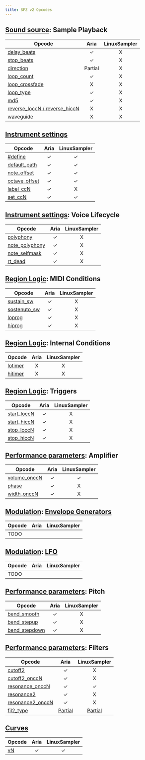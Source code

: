 ```yaml
---
title: SFZ v2 Opcodes
---
```

## [Sound source](/opcodes/categories#sound-source): Sample Playback

| Opcode                                                     |  Aria   | LinuxSampler |
| ---                                                        |  :---:  |    :---:     |
| [delay_beats](/opcodes/delay_beats)                        |    ✓    |      X       |
| [stop_beats](/opcodes/stop_beats)                          |    ✓    |      X       |
| [direction](/opcodes/direction)                            | Partial |      X       |
| [loop_count](/opcodes/loop_count)                          |    ✓    |      X       |
| [loop_crossfade](/opcodes/loop_crossfade)                  |    X    |      X       |
| [loop_type](/opcodes/loop_type)                            |    ✓    |      X       |
| [md5](/opcodes/md5)                                        |    ✓    |      X       |
| [reverse_loccN / reverse_hiccN](/opcodes/reverse_lo_hiccN) |    X    |      X       |
| [waveguide](/opcodes/waveguide)                            |    X    |      X       |

## [Instrument settings](/opcodes/categories#instrument-settings)

| Opcode                                                     |  Aria   | LinuxSampler |
| ---                                                        |  :---:  |    :---:     |
| [#define](/directives/define)                              |    ✓    |      ✓       |
| [default_path](/opcodes/default_path)                      |    ✓    |      ✓       |
| [note_offset](note_offset)                                 |    ✓    |      ✓       |
| [octave_offset](/opcodes/octave_offset)                    |    ✓    |      ✓       |
| [label_ccN](/opcodes/label_ccN)                            |    ✓    |      X       |
| [set_ccN](/opcodes/set_ccN)                                |    ✓    |      ✓       |

## [Instrument settings](/opcodes/categories#instrument-settings): Voice Lifecycle

| Opcode                                                     |  Aria   | LinuxSampler |
| ---                                                        |  :---:  |    :---:     |
| [polyphony](/opcodes/polyphony)                            |    ✓    |      X       |
| [note_polyphony](/opcodes/note_polyphony)                  |    ✓    |      X       |
| [note_selfmask](/opcodes/note_selfmask)                    |    ✓    |      X       |
| [rt_dead](/opcodes/rt_dead)                                |    ✓    |      X       |

## [Region Logic](/opcodes/categories#region-logic): MIDI Conditions

| Opcode                                                     |  Aria   | LinuxSampler |
| ---                                                        |  :---:  |    :---:     |
| [sustain_sw](/opcodes/sustain_sw)                          |    ✓    |      X       |
| [sostenuto_sw](/opcodes/sostenuto_sw)                      |    ✓    |      X       |
| [loprog](/opcodes/lo_hiprog)                               |    ✓    |      X       |
| [hiprog](/opcodes/lo_hiprog)                               |    ✓    |      X       |

## [Region Logic](/opcodes/categories#region-logic): Internal Conditions

| Opcode                                                     |  Aria   | LinuxSampler |
| ---                                                        |  :---:  |    :---:     |
| [lotimer](/opcodes/lo_hitimer)                             |    X    |      X       |
| [hitimer](/opcodes/lo_hitimer)                             |    X    |      X       |

## [Region Logic](/opcodes/categories#region-logic): Triggers

| Opcode                                                     |  Aria   | LinuxSampler |
| ---                                                        |  :---:  |    :---:     |
| [start_loccN](/opcodes/start_lo_hiccN)                     |    ✓    |      X       |
| [start_hiccN](/opcodes/start_lo_hiccN)                     |    ✓    |      X       |
| [stop_loccN](/opcodes/stop_lo_hiccN)                       |    ✓    |      X       |
| [stop_hiccN](/opcodes/stop_lo_hiccN)                       |    ✓    |      X       |

## [Performance parameters](/opcodes/categories#performance-parameters): Amplifier

| Opcode                                                     |  Aria   | LinuxSampler |
| ---                                                        |  :---:  |    :---:     |
| [volume_onccN](/opcodes/volume)                            |    ✓    |      ✓       |
| [phase](/opcodes/phase)                                    |    ✓    |      X       |
| [width_onccN](/opcodes/width)                              |    ✓    |      X       |

## [Modulation](/opcodes/categories#modulation): [Envelope Generators](/types/envelope_generators)

| Opcode                                                     |  Aria   | LinuxSampler |
| ---                                                        |  :---:  |    :---:     |
| TODO                                                       |         |              |

## [Modulation](/opcodes/categories#modulation): [LFO](/types/lfo)

| Opcode                                                     |  Aria   | LinuxSampler |
| ---                                                        |  :---:  |    :---:     |
| TODO                                                       |         |              |

## [Performance parameters](/opcodes/categories#performance-parameters): Pitch

| Opcode                                                     |  Aria   | LinuxSampler |
| ---                                                        |  :---:  |    :---:     |
| [bend_smooth](/opcodes/bend_smooth)                        |    ✓    |      X       |
| [bend_stepup](/opcodes/bend_stepup)                        |    ✓    |      X       |
| [bend_stepdown](/opcodes/bend_stepdown)                    |    ✓    |      X       |

## [Performance parameters](/opcodes/categories#performance-parameters): Filters

| Opcode                                                     |  Aria   | LinuxSampler |
| ---                                                        |  :---:  |    :---:     |
| [cutoff2](/opcodes/cutoff2)                                |    ✓    |      X       |
| [cutoff2_onccN](/opcodes/cutoff2)                          |    ✓    |      X       |
| [resonance_onccN](/opcodes/resonance)                      |    ✓    |      ✓       |
| [resonance2](/opcodes/resonance2)                          |    ✓    |      X       |
| [resonance2_onccN](/opcodes/resonance2)                    |    ✓    |      X       |
| [fil2_type](/opcodes/fil2_type)|[Partial](fil2_type#players-support) | [Partial](fil2_type#players-support)|

## [Curves](/headers/curve)

| Opcode                                                     |  Aria   | LinuxSampler |
| ---                                                        |  :---:  |    :---:     |
| [vN](/headers/curve)                                       |    ✓    |      ✓       |
